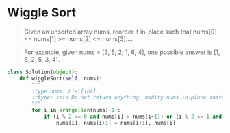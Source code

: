 # Wiggle Sort

> Given an unsorted array nums, reorder it in-place such that nums[0] <= nums[1] >= nums[2] <= nums[3]....

> For example, given nums = [3, 5, 2, 1, 6, 4], one possible answer is [1, 6, 2, 5, 3, 4].

```Python
class Solution(object):
    def wiggleSort(self, nums):
        """
        :type nums: List[int]
        :rtype: void Do not return anything, modify nums in-place instead.
        """
        for i in xrange(len(nums)-1):
            if (i % 2 == 0 and nums[i] > nums[i+1]) or (i % 2 == 1 and nums[i] < nums[i+1]):
                nums[i], nums[i+1] = nums[i+1], nums[i]
```
